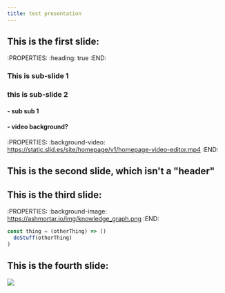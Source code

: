 ```yaml
---
title: test presentation
---
```


## This is the first slide:
:PROPERTIES:
:heading: true
:END:
### This is sub-slide 1
### this is sub-slide 2
#### - sub sub 1
#### - video background?
:PROPERTIES:
:background-video: https://static.slid.es/site/homepage/v1/homepage-video-editor.mp4
:END:
## This is the second slide, which isn't a "header"
## This is the third slide:
:PROPERTIES:
:background-image: https://ashmortar.io/img/knowledge_graph.png
:END:

```javascript
const thing = (otherThing) => ()
  doStuff(otherThing)
)
```
## This is the fourth slide:
<img src="https://ashmortar.io/img/knowledge_graph.png" />
